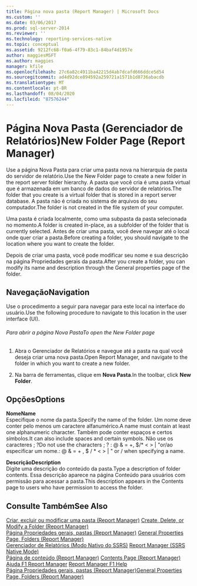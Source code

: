 ```yaml
---
title: Página nova pasta (Report Manager) | Microsoft Docs
ms.custom: ''
ms.date: 03/06/2017
ms.prod: sql-server-2014
ms.reviewer: ''
ms.technology: reporting-services-native
ms.topic: conceptual
ms.assetid: 9212fc68-f0a6-4f79-83c1-84baf4d1957e
author: maggiesMSFT
ms.author: maggies
manager: kfile
ms.openlocfilehash: 27c6a82c4911ba42215d4ab7dcafd666ddce5d54
ms.sourcegitcommit: ad4d92dce894592a259721a1571b1d8736abacdb
ms.translationtype: MT
ms.contentlocale: pt-BR
ms.lasthandoff: 08/04/2020
ms.locfileid: "87576244"
---
```

# <a name="new-folder-page-report-manager"></a><span data-ttu-id="8e5e7-102">Página Nova Pasta (Gerenciador de Relatórios)</span><span class="sxs-lookup"><span data-stu-id="8e5e7-102">New Folder Page (Report Manager)</span></span>
  <span data-ttu-id="8e5e7-103">Use a página Nova Pasta para criar uma pasta nova na hierarquia de pasta do servidor de relatório.</span><span class="sxs-lookup"><span data-stu-id="8e5e7-103">Use the New Folder page to create a new folder in the report server folder hierarchy.</span></span> <span data-ttu-id="8e5e7-104">A pasta que você cria é uma pasta virtual que é armazenada em um banco de dados do servidor de relatórios.</span><span class="sxs-lookup"><span data-stu-id="8e5e7-104">The folder that you create is a virtual folder that is stored in a report server database.</span></span> <span data-ttu-id="8e5e7-105">A pasta não é criada no sistema de arquivos do seu computador.</span><span class="sxs-lookup"><span data-stu-id="8e5e7-105">The folder is not created in the file system of your computer.</span></span>  
  
 <span data-ttu-id="8e5e7-106">Uma pasta é criada localmente, como uma subpasta da pasta selecionada no momento.</span><span class="sxs-lookup"><span data-stu-id="8e5e7-106">A folder is created in-place, as a subfolder of the folder that is currently selected.</span></span> <span data-ttu-id="8e5e7-107">Antes de criar uma pasta, você deve navegar até o local onde quer criar a pasta.</span><span class="sxs-lookup"><span data-stu-id="8e5e7-107">Before creating a folder, you should navigate to the location where you want to create the folder.</span></span>  
  
 <span data-ttu-id="8e5e7-108">Depois de criar uma pasta, você pode modificar seu nome e sua descrição na página Propriedades gerais da pasta.</span><span class="sxs-lookup"><span data-stu-id="8e5e7-108">After you create a folder, you can modify its name and description through the General properties page of the folder.</span></span>  
  
## <a name="navigation"></a><span data-ttu-id="8e5e7-109">Navegação</span><span class="sxs-lookup"><span data-stu-id="8e5e7-109">Navigation</span></span>  
 <span data-ttu-id="8e5e7-110">Use o procedimento a seguir para navegar para este local na interface do usuário.</span><span class="sxs-lookup"><span data-stu-id="8e5e7-110">Use the following procedure to navigate to this location in the user interface (UI).</span></span>  
  
###### <a name="to-open-the-new-folder-page"></a><span data-ttu-id="8e5e7-111">Para abrir a página Nova Pasta</span><span class="sxs-lookup"><span data-stu-id="8e5e7-111">To open the New Folder page</span></span>  
  
1.  <span data-ttu-id="8e5e7-112">Abra o Gerenciador de Relatórios e navegue até a pasta na qual você deseja criar uma nova pasta.</span><span class="sxs-lookup"><span data-stu-id="8e5e7-112">Open Report Manager, and navigate to the folder in which you want to create a new folder.</span></span>  
  
2.  <span data-ttu-id="8e5e7-113">Na barra de ferramentas, clique em **Nova Pasta**.</span><span class="sxs-lookup"><span data-stu-id="8e5e7-113">In the toolbar, click **New Folder**.</span></span>  
  
## <a name="options"></a><span data-ttu-id="8e5e7-114">Opções</span><span class="sxs-lookup"><span data-stu-id="8e5e7-114">Options</span></span>  
 <span data-ttu-id="8e5e7-115">**Nome**</span><span class="sxs-lookup"><span data-stu-id="8e5e7-115">**Name**</span></span>  
 <span data-ttu-id="8e5e7-116">Especifique o nome da pasta.</span><span class="sxs-lookup"><span data-stu-id="8e5e7-116">Specify the name of the folder.</span></span> <span data-ttu-id="8e5e7-117">Um nome deve conter pelo menos um caractere alfanumérico.</span><span class="sxs-lookup"><span data-stu-id="8e5e7-117">A name must contain at least one alphanumeric character.</span></span> <span data-ttu-id="8e5e7-118">Também pode conter espaços e certos símbolos.</span><span class="sxs-lookup"><span data-stu-id="8e5e7-118">It can also include spaces and certain symbols.</span></span> <span data-ttu-id="8e5e7-119">Não use os caracteres ; ?</span><span class="sxs-lookup"><span data-stu-id="8e5e7-119">Do not use the characters ; ?</span></span> <span data-ttu-id="8e5e7-120">: \@ & = +, $/\* \< > | "or/ao especificar um nome.</span><span class="sxs-lookup"><span data-stu-id="8e5e7-120">: \@ & = + , $ / \* \< > | " or / when specifying a name.</span></span>  
  
 <span data-ttu-id="8e5e7-121">**Descrição**</span><span class="sxs-lookup"><span data-stu-id="8e5e7-121">**Description**</span></span>  
 <span data-ttu-id="8e5e7-122">Digite uma descrição do conteúdo da pasta.</span><span class="sxs-lookup"><span data-stu-id="8e5e7-122">Type a description of folder contents.</span></span> <span data-ttu-id="8e5e7-123">Essa descrição aparece na página Conteúdo para usuários com permissão para acessar a pasta.</span><span class="sxs-lookup"><span data-stu-id="8e5e7-123">This description appears in the Contents page to users who have permission to access the folder.</span></span>  
  
## <a name="see-also"></a><span data-ttu-id="8e5e7-124">Consulte Também</span><span class="sxs-lookup"><span data-stu-id="8e5e7-124">See Also</span></span>  
 <span data-ttu-id="8e5e7-125">[Criar, excluir ou modificar uma pasta &#40;Report Manager&#41;](report-server/create-delete-or-modify-a-folder-report-manager.md) </span><span class="sxs-lookup"><span data-stu-id="8e5e7-125">[Create, Delete, or Modify a Folder &#40;Report Manager&#41;](report-server/create-delete-or-modify-a-folder-report-manager.md) </span></span>  
 <span data-ttu-id="8e5e7-126">[Página Propriedades gerais, pastas &#40;Report Manager&#41;](../../2014/reporting-services/general-properties-page-folders-report-manager.md) </span><span class="sxs-lookup"><span data-stu-id="8e5e7-126">[General Properties Page, Folders &#40;Report Manager&#41;](../../2014/reporting-services/general-properties-page-folders-report-manager.md) </span></span>  
 <span data-ttu-id="8e5e7-127">[Gerenciador de Relatórios &#40;Modo Nativo do SSRS&#41;](../../2014/reporting-services/report-manager-ssrs-native-mode.md) </span><span class="sxs-lookup"><span data-stu-id="8e5e7-127">[Report Manager  &#40;SSRS Native Mode&#41;](../../2014/reporting-services/report-manager-ssrs-native-mode.md) </span></span>  
 <span data-ttu-id="8e5e7-128">[Página de conteúdo &#40;Report Manager&#41;](../../2014/reporting-services/contents-page-report-manager.md) </span><span class="sxs-lookup"><span data-stu-id="8e5e7-128">[Contents Page &#40;Report Manager&#41;](../../2014/reporting-services/contents-page-report-manager.md) </span></span>  
 <span data-ttu-id="8e5e7-129">[Ajuda F1 Report Manager](../../2014/reporting-services/report-manager-f1-help.md) </span><span class="sxs-lookup"><span data-stu-id="8e5e7-129">[Report Manager F1 Help](../../2014/reporting-services/report-manager-f1-help.md) </span></span>  
 [<span data-ttu-id="8e5e7-130">Página Propriedades gerais, pastas &#40;Report Manager&#41;</span><span class="sxs-lookup"><span data-stu-id="8e5e7-130">General Properties Page, Folders &#40;Report Manager&#41;</span></span>](../../2014/reporting-services/general-properties-page-folders-report-manager.md)  
  
  
